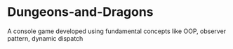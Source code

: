 # Dungeons-and-Dragons
A console game developed using fundamental concepts like OOP, observer pattern, dynamic dispatch
